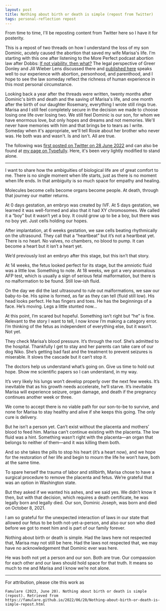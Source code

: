 ```yaml
---
layout: post
title: Nothing about birth or death is simple (repost from Twitter)
tags: personal-reflection repost
---
```


From time to time, I'll be reposting content from Twitter here so I have it for posterity. 

This is a repost of two threads on how I understand the loss of my son Dominic, acutely caused the abortion that saved my wife Marisa's life. I'm starting with this one after listening to the More Perfect podcast abortion law after Dobbs: [If not viability, then what?](https://www.wnycstudios.org/podcasts/radiolabmoreperfect/episodes/part-2-if-not-viability-then-what) The legal perspective of Greer Donley and Jill Wieber Lens discussed there and [published here](https://papers.ssrn.com/sol3/papers.cfm?abstract_id=4125492) speaks well to our experience with abortion, personhood, and parenthood, and I hope to see the law someday reflect the richness of human experience in this most personal circumstance.

Looking back a year after the threads were written, twenty months after Dominic's birth and death and the saving of Marisa's life, and one month after the birth of our daughter Rosemary, everything I wrote still rings true. Marisa and I still feel completely secure in the decision we made to choose losing one life over losing two. We still feel Dominic is our son, for whom we have enormous love, but only hopes and dreams and not memories. We'll never have memories with him and that brings be to tears as I write. Someday when it's appropriate, we'll tell Rosie about her brother who never was. He both was and wasn't. Is and isn't. All are true.

The following was [first posted on Twitter on 28 June 2022](https://twitter.com/famulare_mike/status/1541749779234820096?s=20) and can also be found at [my page on Typefully](https://typefully.com/famulare_mike/nothing-about-birth-or-death-is-simple-gYAAV2E). Here, it's been very lightly modified to stand alone.

---

I want to share how the ambiguities of biological life are of great comfort to me. There is no single moment when life starts, just as there is no moment when life ends. In that ambiguity is so much space for empathy and healing.

Molecules become cells become organs become people. At death, through that journey our matter returns.

At 0 days gestation, an embryo was created by IVF. At 5 days gestation, we learned it was well-formed and also that it had XY chromosomes. We called it a “boy” but it wasn’t yet a boy. It could grow up to be a boy, but there was no boy yet. Just cells holding our hopes.

After implantation, at 6 weeks gestation, we saw cells beating rhythmically on the ultrasound. They call that a “heartbeat” but it’s not a heartbeat yet. There is no heart. No valves, no chambers, no blood to pump. It can become a heart but it isn’t a heart yet. 

We’d previously lost an embryo after this stage, but this isn’t that story.

At 14 weeks, the fetus looked perfect for its stage, but the amniotic fluid was a little low. Something to note. At 18 weeks, we got a very anomalous AFP test, which is usually a sign of serious fetal malformation, but there is no malformation to be found. Still low-ish fluid.

On the day we did the last ultrasound to rule out malformations, we saw our baby-to-be. His spine is formed, as far as they can tell (fluid still low). His head looks perfect. He has fingers and toes. He has the beginnings of a face. He’s moving. Legs a little stunted now...

At this point, I’m scared but hopeful. Something isn’t right but “he” is fine. Relevant to the story I want to tell, I now know I’m making a category error. I’m thinking of the fetus as independent of everything else, but it wasn’t. Not yet.

They check Marisa’s blood pressure. It’s through the roof. She’s admitted to the hospital. Thankfully I get to stay and her parents can take care of our dog Niko. She’s getting bad fast and the treatment to prevent seizures is miserable. It slows the cascade but it can’t stop it.

The doctors help us understand what’s going on. Give us time to hold out hope. Show me scientific papers so I can understand, in my way. 

It’s very likely his lungs won’t develop properly over the next few weeks. It’s inevitable that as his growth needs accelerate, he’ll starve. It’s inevitable Marisa will experience seizure, organ damage, and death if the pregnancy continues another week or three.

We come to accept there is no viable path for our son-to-be to survive, and none for Marisa to stay healthy and alive if she keeps this going. The only cure is delivery.

But he isn’t a person yet. Can’t exist without the placenta and mothers’ blood to feed him. Marisa can’t continue existing with the placenta. The low fluid was a hint. Something wasn’t right with the placenta—an organ that belongs to neither of them—and it was killing them both.

And so she takes the pills to stop his heart (it’s a heart now), and we hope for the restoration of her life and begin to mourn the life he won’t have, both at the same time.

To spare herself the trauma of labor and stillbirth, Marisa chose to have a surgical procedure to remove the placenta and fetus. We’re grateful that was an option in Washington state.

But they asked if we wanted his ashes, and we said yes. We didn’t know it then, but with that decision, which requires a death certificate, he was legally born and legally died. Our son, Dominic Joseph, was born and died on October 8, 2021. 

I am so grateful for the unexpected interaction of laws in our state that allowed our fetus to be both not-yet-a-person, and also our son who died before we got to meet him and is part of our family forever.

Nothing about birth or death is simple. Had the laws here not respected that, Marisa may not still be here. Had the laws not respected that, we may have no acknowledgement that Dominic ever was here.

He was both not yet a person and our son. Both are true. Our compassion for each other and our laws should hold space for that truth. It means so much to me and Marisa and I know we’re not alone.




___

For attribution, please cite this work as

`Famulare (2023, June 20). Nothing about birth or death is simple (repost). Retrieved from https://famulare.github.io/2022/06/20/Nothing-about-birth-or-death-is-simple-repost.html`
